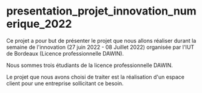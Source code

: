 # presentation_projet_innovation_numerique_2022

Ce projet a pour but de présenter le projet que nous allons réaliser durant la semaine de l'innovation (27 juin 2022 - 08 Juillet 2022) organisée par l'IUT de Bordeaux (Licence professionnelle DAWIN). 

Nous sommes trois étudiants de la licence professionnelle DAWIN. 

Le projet que nous avons choisi de traiter est la réalisation d'un espace client pour une entreprise sollicitant ce besoin.
